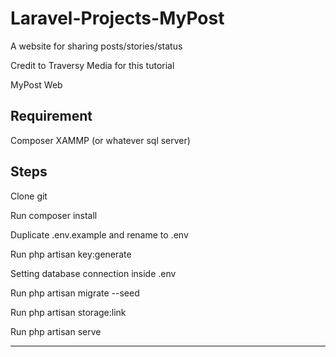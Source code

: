 # Laravel-Projects-MyPost
A website for sharing posts/stories/status 

Credit to Traversy Media for this tutorial

MyPost Web


Requirement
-----------
Composer
XAMMP (or whatever sql server)

Steps
-----------
Clone git

Run composer install

Duplicate .env.example and rename to .env

Run php artisan key:generate

Setting database connection inside .env

Run php artisan migrate --seed

Run php artisan storage:link

Run php artisan serve

---------------
